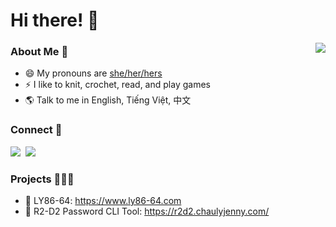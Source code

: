 # Hi there! 👋

  
<img align='right' src="https://media.giphy.com/media/iIqmM5tTjmpOB9mpbn/giphy.gif"> 

### About Me 👧
- 😄 My pronouns are [she/her/hers](https://lgbtlifecenter.org/pronouns/)
- ⚡ I like to knit, crochet, read, and play games
- 🌎 Talk to me in English, Tiếng Việt, 中文

### Connect 🔗
<a href="https://www.chaulyjenny.com" target="blank"><img src="https://img.icons8.com/stickers/50/000000/domain.png"/></a>&nbsp;
<a href="https://linkedin.com/in/jenny-chau-ly" target="blank"><img src="https://img.icons8.com/office/50/000000/linkedin.png"/></a>&nbsp;

### Projects 👩🏻‍💻
- 🚥 LY86-64: https://www.ly86-64.com
- 🤖 R2-D2 Password CLI Tool: https://r2d2.chaulyjenny.com/
